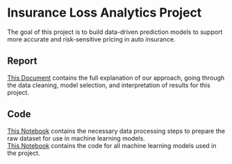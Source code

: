# Insurance Loss Analytics Project
The goal of this project is to build data-driven prediction models to support more accurate and risk-sensitive pricing in auto insurance.

## Report
[This Document](/Insurance_Loss_Analytics_Report.pdf) contains the full explanation of our approach, going through the data cleaning, model selection, and interpretation of results for this project.  

## Code
[This Notebook](/Insurance_Data_Preprocessing.ipynb) contains the necessary data processing steps to prepare the raw dataset for use in machine learning models.  
[This Notebook](/Insurance_Combined_Models.ipynb) contains the code for all machine learning models used in the project.
